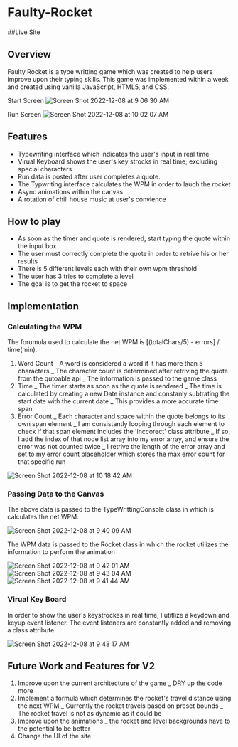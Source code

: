 # Faulty-Rocket

##Live Site

## Overview 
Faulty Rocket is a type writting game which was created to help users improve upon their typing skills. 
This game was implemented within a week and created using vanilla JavaScript, HTML5, and CSS. 

Start Screen
![Screen Shot 2022-12-08 at 9 06 30 AM](https://user-images.githubusercontent.com/26070301/206517436-f611f65b-dfe2-409d-83ef-24c589ac7cec.png)

Run Screen
![Screen Shot 2022-12-08 at 10 02 07 AM](https://user-images.githubusercontent.com/26070301/206530203-08de16a6-425a-456c-a7f6-28d5954d5879.png)


## Features
* Typewriting interface which indicates the user's input in real time
* Virual Keyboard shows the user's key strocks in real time; excluding special characters
* Run data is posted after user completes a quote.
* The Typwriting interface calculates the WPM in order to lauch the rocket
* Async animations within the canvas
* A rotation of chill house music at user's convience

## How to play
* As soon as the timer and quote is rendered, start typing the quote within the input box
* The user must correctly complete the quote in order to retrive his or her results
* There is 5 different levels each with their own wpm threshold
* The user has 3 tries to complete a level
* The goal is to get the rocket to space

## Implementation 

### Calculating the WPM 

The forumula used to calculate the net WPM is [(totalChars/5) - errors] / time(min). 
  1. Word Count
    _ A word is considered a word if it has more than 5 characters 
    _ The character count is determined after retriving the quote from the qutoable api
    _ The information is passed to the game class
  2. Time
    _ The timer starts as soon as the quote is rendered
    _ The time is calculated by creating a new Date instance and constanly subtrating the start date with the current date
    _ This provides a more accurate time span 
  3. Error Count 
    _ Each character and space within the quote belongs to its own span element
    _ I am consistantly looping through each element to check if that span element includes the 'inccorect' class attribute 
      _ If so, I add the index of that node list array into my error array, and ensure the error was not counted twice
    _ I retrive the length of the error array and set to my error count placeholder which stores the max error count for that specific run
    
![Screen Shot 2022-12-08 at 10 18 42 AM](https://user-images.githubusercontent.com/26070301/206534465-01a47593-6f8d-437b-9560-5de7a572bcfa.png) 
 
 ### Passing Data to the Canvas

The above data is passed to the TypeWrittingConsole class in which is calculates the net WPM. 

![Screen Shot 2022-12-08 at 9 40 09 AM](https://user-images.githubusercontent.com/26070301/206524626-72fb9618-26e8-43e0-b56b-348a9e945969.png)

The WPM data is passed to the Rocket class in which the rocket utilizes the information to perform the animation

![Screen Shot 2022-12-08 at 9 42 01 AM](https://user-images.githubusercontent.com/26070301/206524889-7d4a0d42-bc60-470f-930f-9b35dc0a8a00.png)
![Screen Shot 2022-12-08 at 9 43 04 AM](https://user-images.githubusercontent.com/26070301/206525091-66025d35-1053-4165-b93a-a2f8894cbba0.png)
![Screen Shot 2022-12-08 at 9 41 44 AM](https://user-images.githubusercontent.com/26070301/206525231-d05277af-bba5-4ab6-82b3-1c7a6104360b.png)


### Virual Key Board

In order to show the user's keystrockes in real time, I utitlize a keydown and keyup event listener. The event listeners are constantly added and removing a class attribute.

![Screen Shot 2022-12-08 at 9 48 17 AM](https://user-images.githubusercontent.com/26070301/206526161-a3ec0e74-8437-4e08-9f4c-6be542692c6a.png)

## Future Work and Features for V2
1. Improve upon the current architecture of the game
  _ DRY up the code more 
2. Implement a formula which determines the rocket's travel distance using the next WPM
  _ Currently the rocket travels based on preset bounds
  _ The rocket travel is not as dynamic as it could be
3. Improve upon the animations
  _ the rocket and level backgrounds have to the potential to be better
4. Change the UI of the site


